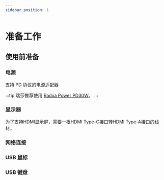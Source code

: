 ```yaml
---
sidebar_position: 1
---
```


# 准备工作

## 使用前准备

### 电源

支持 PD 协议的电源适配器

:::tip
瑞莎推荐使用 [Radxa Power PD30W](../accessories/pd-30w)。
:::

### 显示器

为了支持HDMI显示屏，需要一根HDMI Type-C接口转HDMI Type-A接口的线材。

### 网络连接

### USB 鼠标

### USB 键盘
